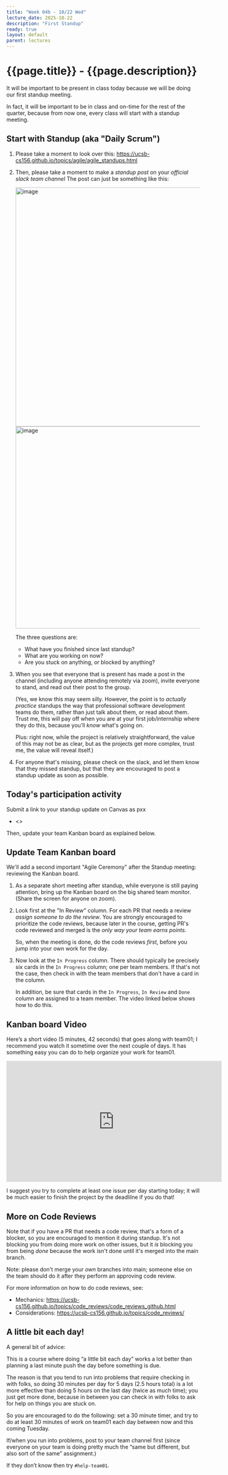 ```yaml
---
title: "Week 04b - 10/22 Wed"
lecture_date: 2025-10-22
description: "First Standup"
ready: true
layout: default
parent: lectures
---
```


# {{page.title}} - {{page.description}}

It will be important to be present in class today
because we will be doing our first standup meeting.

In fact, it will be important to be in class and on-time
for the rest of the quarter, because from now one,
every class will start with a standup meeting.

## Start with Standup (aka "Daily Scrum")

1. Please take a moment to look over this:
   <https://ucsb-cs156.github.io/topics/agile/agile_standups.html>

1. Then, please take a moment to make a *standup post* on your *official slack team channel*   The post can just be something like this:

   <img width="622" alt="image" src="https://github.com/user-attachments/assets/30bf064b-3537-48eb-85a9-5c5e8c5d5b03">
   <img width="526" alt="image" src="https://github.com/user-attachments/assets/b7479cf0-947b-423c-8e67-2a09041145ea">


   The three questions are:
   * What have you finished since last standup?
   * What are you working on now?
   * Are you stuck on anything, or blocked by anything?

2. When you see that everyone that is present has made a post in the channel (including anyone attending remotely via zoom), invite everyone to stand, and read out their post to the group.

   (Yes, we know this may seem silly.  However, the point is to *actually practice* standups the way that professional software development teams do them, rather than just talk about them, or read about them.  Trust me, this will pay off when you are at your first job/internship where they do this, because you'll *know* what's going on.

   Plus: right now, while the project is relatively straightforward, the value of this may not be as clear, but as the projects get more complex, trust me, the value will reveal itself.)

3. For anyone that's missing, please check on the slack, and let them know that they missed standup, but that they are encouraged to post a standup update as soon as possible. 

## Today's participation activity

Submit a link to your standup update on Canvas as pxx

* <>

Then, update your team Kanban board as explained below.

## Update Team Kanban board

We'll add a second important "Agile Ceremony" after the Standup meeting: reviewing the Kanban board.

1. As a separate short meeting after standup, while everyone is still paying attention, bring up the Kanban board on the big shared team monitor. (Share the screen for anyone on zoom).
   
2. Look first at the "In Review" column.  For each PR that needs a review *assign someone to do the review*.  You are strongly encouraged to prioritize the code reviews, because later in the course, getting PR's code reviewed and merged is the *only way your team earns points*.

   So, when the meeting is done, do the code reviews *first*, before you jump into your own work for the day.

3. Now look at the `In Progress` column.  There should typically be precisely six cards in the `In Progress` column; one per team members.  If that's not the case, then check in with the team members that don't have a card in the column.

   In addition, be sure that cards in the `In Progress`, `In Review` and `Done` column are assigned to a team member.  The video linked below shows how to do this.



## Kanban board Video

Here’s a short video (5 minutes, 42 seconds) that goes along with team01; I recommend you watch it sometime over the next couple of days.  It has something easy you can do to help organize your work for team01.

<iframe width="560" height="315" src="https://www.youtube.com/embed/Shi0kzx-3K4?si=nIRab8q2uB-fW7hr" title="YouTube video player" frameborder="0" allow="accelerometer; autoplay; clipboard-write; encrypted-media; gyroscope; picture-in-picture; web-share" referrerpolicy="strict-origin-when-cross-origin" allowfullscreen></iframe>

I suggest you try to complete at least one issue per day starting today; it will be much easier to finish the project by the deadlilne if you do that!


## More on Code Reviews

Note that if you have a PR that needs a code review, that's a form of a blocker, so you are encouraged to mention it during standup.  It's not blocking you from doing more work on other issues, but it *is* blocking you from being *done* because the work isn't done until it's merged into the main branch.

Note: please don't merge your *own* branches into main; someone else on the team should do it after they perform an approving code review.

For more information on how to do code reviews, see: 

* Mechanics: <https://ucsb-cs156.github.io/topics/code_reviews/code_reviews_github.html>
* Considerations: <https://ucsb-cs156.github.io/topics/code_reviews/>


## A little bit each day! 

A general bit of advice:

This is a course where doing “a little bit each day” works a lot better than planning a last minute push the day before something is due.  

The reason is that you tend to run into problems that require checking in with folks, so doing 30 minutes per day for 5 days (2.5 hours total) is a lot more effective than doing 5 hours on the last day (twice as much time); you just get more done, because in between you can check in with folks to ask for help on things you are stuck on.

So you are encouraged to do the following: set a 30 minute timer, and try to do at least 30 minutes of work on team01 each day between now and this coming Tuesday.  

If/when you run into problems, post to your team channel first (since everyone on your team is doing pretty much the “same but different, but also sort of the same” assignment.)  

If they don’t know then try `#help-team01`.
